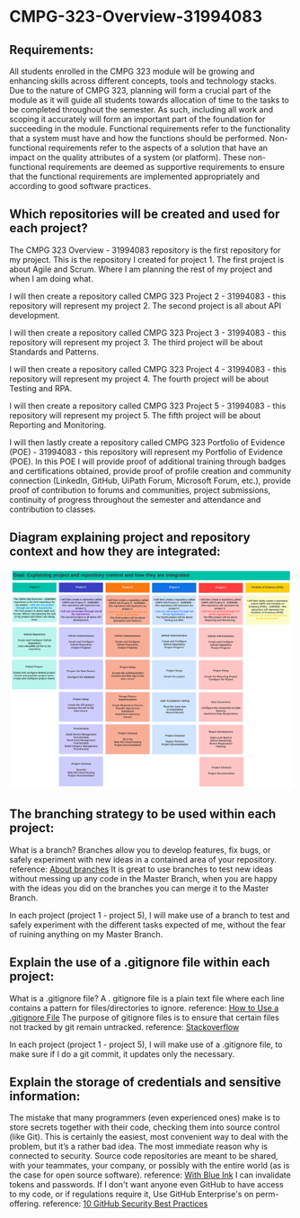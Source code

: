# CMPG-323-Overview-31994083

## Requirements:
All students enrolled in the CMPG 323 module will be growing and enhancing skills across different concepts, tools and technology stacks. Due to the nature of CMPG 323, planning will form a crucial part of the module as it will guide all students towards allocation of time to the tasks to be completed throughout the semester. As such, including all work and scoping it accurately will form an important part of the foundation for succeeding in the module. Functional requirements refer to the functionality that a system must have and how the functions should be performed. Non-functional requirements refer to the aspects of a solution that have an impact on the quality attributes of a system (or platform). These non-functional requirements are deemed as supportive requirements to ensure that the functional requirements are implemented appropriately and according to good software practices.

## Which repositories will be created and used for each project?
The CMPG 323 Overview - 31994083 repository is the first repository for my project. This is the repository I created for project 1. 
The first project is about Agile and Scrum. Where I am planning the rest of my project and when I am doing what.

I will then create a repository called CMPG 323 Project 2 - 31994083 - this repository will represent my project 2. 
The second project is all about API development.

I will then create a repository called CMPG 323 Project 3 - 31994083 - this repository will represent my project 3. 
The third project will be about Standards and Patterns.

I will then create a repository called CMPG 323 Project 4 - 31994083 - this repository will represent my project 4. 
The fourth project will be about Testing and RPA.

I will then create a repository called CMPG 323 Project 5 - 31994083 - this repository will represent my project 5. 
The fifth project will be about Reporting and Monitoring.

I will then lastly create a repository called CMPG 323 Portfolio of Evidence (POE) - 31994083 - this repository will represent my Portfolio of Evidence (POE). 
In this POE I will provide proof of additional training through badges and certifications obtained, 
provide proof of profile creation and community connection (LinkedIn, GitHub, UiPath Forum, Microsoft Forum, etc.), 
provide proof of contribution to forums and communities, 
project submissions, 
continuity of progress throughout the semester and 
attendance and contribution to classes.

## Diagram explaining project and repository context and how they are integrated:
![Diagram](actionplan.png)

## The branching strategy to be used within each project:
What is a branch? 
Branches allow you to develop features, fix bugs, or safely experiment with new ideas in a contained area of your repository. reference: [About branches](https://docs.github.com/en/pull-requests/collaborating-with-pull-requests/proposing-changes-to-your-work-with-pull-requests/about-branches)
It is great to use branches to test new ideas without messing up any code in the Master Branch, when you are happy with the ideas you did on the branches you can merge it to the Master Branch.

In each project (project 1 - project 5), I will make use of a branch to test and safely experiment with the different tasks expected of me, without the fear of ruining anything on my Master Branch. 

## Explain the use of a .gitignore file within each project:
What is a .gitignore file?
A . gitignore file is a plain text file where each line contains a pattern for files/directories to ignore. reference: [How to Use a .gitignore File](https://www.pluralsight.com/guides/how-to-use-gitignore-file)
The purpose of gitignore files is to ensure that certain files not tracked by git remain untracked. reference: [Stackoverflow](https://stackoverflow.com/questions/13675216/why-should-i-use-gitignore#:~:text=on%20this%20post.-,The%20purpose%20of%20gitignore%20files%20is%20to%20ensure%20that%20certain,tracked%20by%20git%20remain%20untracked.&text=Say%20you%20run%20git%20add,you%20were%20mentally%20ignoring%20before.)

In each project (project 1 - project 5), I will make use of a .gitignore file, to make sure if I do a git commit, it updates only the necessary.

## Explain the storage of credentials and sensitive information:
The mistake that many programmers (even experienced ones) make is to store secrets together with their code, checking them into source control (like Git). This is certainly the easiest, most convenient way to deal with the problem, but it’s a rather bad idea. The most immediate reason why is connected to security. Source code repositories are meant to be shared, with your teammates, your company, or possibly with the entire world (as is the case for open source software). reference: [With Blue Ink](https://withblue.ink/2021/05/07/storing-secrets-and-passwords-in-git-is-bad.html)
I can invalidate tokens and passwords. If I don't want anyone even GitHub to have access to my code, or if regulations require it, Use GitHub Enterprise's on perm-offering. reference: [10 GitHub Security Best Practices](https://snyk.io/blog/ten-git-hub-security-best-practices/)




